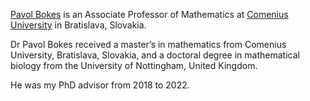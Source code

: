 [Pavol Bokes](https://sluzby.fmph.uniba.sk/ludia/bokes3) is an Associate Professor of Mathematics at [Comenius University](https://uniba.sk/en/) in Bratislava, Slovakia. 

Dr Pavol Bokes received a master’s in mathematics from Comenius University, Bratislava, Slovakia, and a doctoral degree in mathematical biology from the University of Nottingham, United Kingdom.

He was my PhD advisor from 2018 to 2022.
